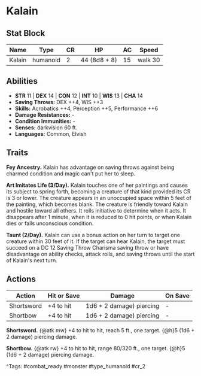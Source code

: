 # Kalain

## Stat Block

| Name | Type | CR | HP | AC | Speed |
|------|------|----|----|----|-------|
| Kalain | humanoid | 2 | 44 (8d8 + 8) | 15 | walk 30 |

## Abilities

- **STR** 11 | **DEX** 14 | **CON** 12 | **INT** 10 | **WIS** 13 | **CHA** 14
- **Saving Throws:** DEX ++4, WIS ++3  
- **Skills:** Acrobatics ++4, Perception ++5, Performance ++6  
- **Damage Resistances:** -  
- **Condition Immunities:** -  
- **Senses:** darkvision 60 ft.  
- **Languages:** Common, Elvish

## Traits

**Fey Ancestry.** Kalain has advantage on saving throws against being charmed condition and magic can't put her to sleep.

**Art Imitates Life (3/Day).** Kalain touches one of her paintings and causes its subject to spring forth, becoming a creature of that kind provided its CR is 3 or lower. The creature appears in an unoccupied space within 5 feet of the painting, which becomes blank. The creature is friendly toward Kalain and hostile toward all others. It rolls initiative to determine when it acts. It disappears after 1 minute, when it is reduced to 0 hit points, or when Kalain dies or falls unconscious condition.

**Taunt (2/Day).** Kalain can use a bonus action on her turn to target one creature within 30 feet of it. If the target can hear Kalain, the target must succeed on a DC 12 Saving Throw Charisma saving throw or have disadvantage on ability checks, attack rolls, and saving throws until the start of Kalain's next turn.


## Actions

| Action | Hit or Save | Damage | On Save |
|--------|--------------|--------|----------|
| Shortsword | +4 to hit | 1d6 + 2 damage) piercing | - |
| Shortbow | +4 to hit | 1d6 + 2 damage) piercing | - |

**Shortsword.** {@atk mw} +4 to hit to hit, reach 5 ft., one target. {@h}5 (1d6 + 2 damage) piercing damage.

**Shortbow.** {@atk rw} +4 to hit to hit, range 80/320 ft., one target. {@h}5 (1d6 + 2 damage) piercing damage.


^Tags: #combat_ready #monster #type_humanoid #cr_2